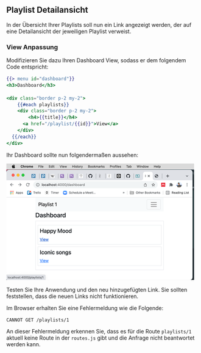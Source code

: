 ## Playlist Detailansicht

In der Übersicht Ihrer Playlists soll nun ein Link angezeigt werden, der auf eine Detailansicht der jeweiligen Playlist verweist. 

### View Anpassung

Modifizieren Sie dazu Ihren Dashboard View, sodass er dem folgendem Code entspricht:

~~~ handlebars
{{> menu id="dashboard"}} 
<h3>Dashboard</h3> 

<div class="border p-2 my-2"> 
	{{#each playlists}} 
  	<div class="border p-2 my-2"> 
    	<h4>{{title}}</h4> 
      <a href="/playlist/{{id}}">View</a> 
    </div> 
  {{/each}} 
</div> 
~~~

Ihr Dashboard sollte nun folgendermaßen aussehen:

![img.png](img/Anpassung_04.png)


Testen Sie Ihre Anwendung und den neu hinzugefügten Link. Sie sollten feststellen, dass die neuen Links nicht funktionieren.

Im Browser erhalten Sie eine Fehlermeldung wie die Folgende:
~~~ shell
CANNOT GET /playlists/1
~~~

An dieser Fehlermeldung erkennen Sie, dass es für die Route `playlists/1` aktuell keine Route in der `routes.js` gibt und die Anfrage nicht beantwortet werden kann.
